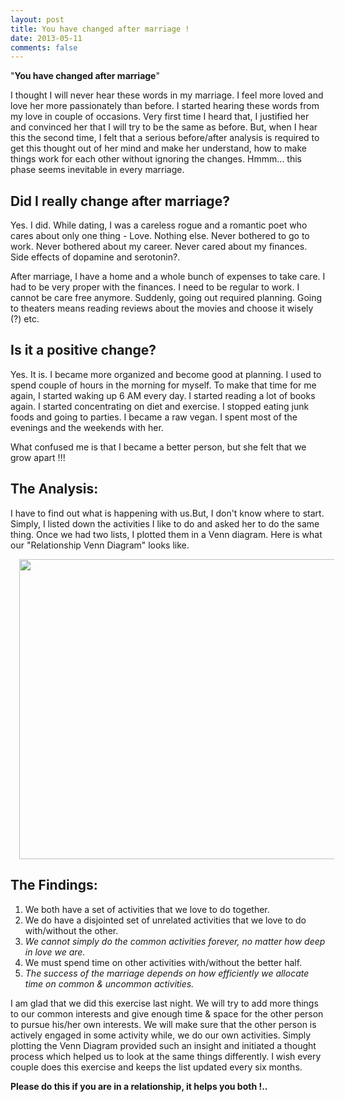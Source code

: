 ```yaml
---
layout: post
title: You have changed after marriage !
date: 2013-05-11
comments: false
---
```


"**You have changed after marriage**"  

I thought I will never hear these words in my marriage. I feel more loved and love her more passionately than before. I started hearing these words from my love in couple of occasions. Very first time I heard that, I justified her and convinced her that I will try to be the same as before. But, when I hear this the second time, I felt that a serious before/after analysis is required to get this thought out of her mind and make her understand, how to make things work for each other without ignoring the changes. Hmmm... this phase seems inevitable in every marriage.  

## Did I really change after marriage?  

Yes. I did. While dating, I was a careless rogue and a romantic poet who cares about only one thing - Love. Nothing else. Never bothered to go to work. Never bothered about my career. Never cared about my finances. Side effects of dopamine and serotonin?.  

After marriage, I have a home and a whole bunch of expenses to take care. I had to be very proper with the finances. I need to be regular to work. I cannot be care free anymore. Suddenly, going out required planning. Going to theaters means reading reviews about the movies and choose it wisely (?) etc.  

## Is it a positive change?  

Yes. It is. I became more organized and become good at planning. I used to spend couple of hours in the morning for myself. To make that time for me again, I started waking up 6 AM every day. I started reading a lot of books again. I started concentrating on diet and exercise. I stopped eating junk foods and going to parties. I became a raw vegan. I spent most of the evenings and the weekends with her.  

What confused me is that I became a better person, but she felt that we grow apart !!!  

## The Analysis:  

I have to find out what is happening with us.But, I don't know where to start. Simply, I listed down the activities I like to do and asked her to do the same thing. Once we had two lists, I plotted them in a Venn diagram. Here is what our "Relationship Venn Diagram" looks like.  

<div class="separator" style="clear: both; text-align: center;">
<a href="http://2.bp.blogspot.com/--FIuJDF7MZY/UY2qaOvAKDI/AAAAAAAAVY0/9RD9d-W5HJ4/s1600/Relationship-Venn-Diagram.jpg" imageanchor="1" style="margin-left: 1em; margin-right: 1em;"><img border="0" height="480" src="http://2.bp.blogspot.com/--FIuJDF7MZY/UY2qaOvAKDI/AAAAAAAAVY0/9RD9d-W5HJ4/s640/Relationship-Venn-Diagram.jpg" width="640" /></a></div>  

## The Findings:  

1. We both have a set of activities that we love to do together.  
2. We do have a disjointed set of unrelated activities that we love to do with/without the other.  
3. *We cannot simply do the common activities forever, no matter how deep in love we are.*  
4. We must spend time on other activities with/without the better half.  
5. *The success of the marriage depends on how efficiently we allocate time on common & uncommon activities.*  

I am glad that we did this exercise last night. We will try to add more things to our common interests and give enough time & space for the other person to pursue his/her own interests. We will make sure that the other person is actively engaged in some activity while, we do our own activities. Simply plotting the Venn Diagram provided such an insight and initiated a thought process which helped us to look at the same things differently. I wish every couple does this exercise and keeps the list updated every six months.  

**Please do this if you are in a relationship, it helps you both !..**  



